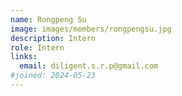 ```yaml
---
name: Rongpeng Su
image: images/members/rongpengsu.jpg
description: Intern
role: Intern
links:
  email: diligent.s.r.p@gmail.com
#joined: 2024-05-23
---
```


 